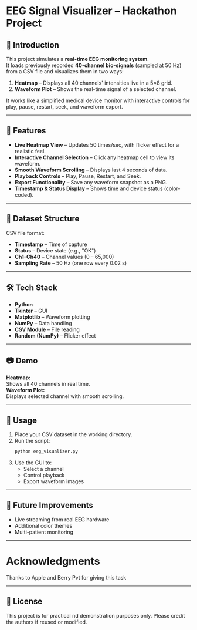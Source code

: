 # EEG Signal Visualizer – Hackathon Project

## 📌 Introduction
This project simulates a **real-time EEG monitoring system**.  
It loads previously recorded **40-channel bio-signals** (sampled at 50 Hz) from a CSV file and visualizes them in two ways:
1. **Heatmap** – Displays all 40 channels' intensities live in a 5×8 grid.
2. **Waveform Plot** – Shows the real-time signal of a selected channel.

It works like a simplified medical device monitor with interactive controls for play, pause, restart, seek, and waveform export.

---

## 🚀 Features
- **Live Heatmap View** – Updates 50 times/sec, with flicker effect for a realistic feel.
- **Interactive Channel Selection** – Click any heatmap cell to view its waveform.
- **Smooth Waveform Scrolling** – Displays last 4 seconds of data.
- **Playback Controls** – Play, Pause, Restart, and Seek.
- **Export Functionality** – Save any waveform snapshot as a PNG.
- **Timestamp & Status Display** – Shows time and device status (color-coded).

---

## 📂 Dataset Structure
CSV file format:
- **Timestamp** – Time of capture
- **Status** – Device state (e.g., "OK")
- **Ch1–Ch40** – Channel values (0 – 65,000)
- **Sampling Rate** – 50 Hz (one row every 0.02 s)

---

## 🛠 Tech Stack
- **Python**
- **Tkinter** – GUI
- **Matplotlib** – Waveform plotting
- **NumPy** – Data handling
- **CSV Module** – File reading
- **Random (NumPy)** – Flicker effect

---

## 📷 Demo
**Heatmap:**  
Shows all 40 channels in real time.  
**Waveform Plot:**  
Displays selected channel with smooth scrolling.

---

## 📜 Usage
1. Place your CSV dataset in the working directory.
2. Run the script:
   ```bash
   python eeg_visualizer.py
3. Use the GUI to:
   - Select a channel
   - Control playback
   - Export waveform images

---

## 🔮 Future Improvements
- Live streaming from real EEG hardware
- Additional color themes
- Multi-patient monitoring   

---

# Acknowledgments
Thanks to Apple and Berry Pvt for giving this task

---

## 📄 License
This project is for practical nd demonstration purposes only. Please credit the authors if reused or modified.

